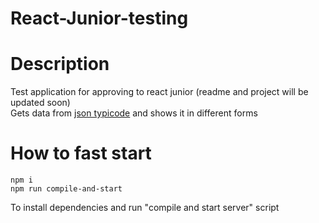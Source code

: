 # React-Junior-testing
# Description
Test application for approving to react junior (readme and project will be updated soon)
</br>
Gets data from [json typicode](https://jsonplaceholder.typicode.com/) and shows it in different forms
# How to fast start
```
npm i
npm run compile-and-start
```
To install dependencies and run "compile and start server" script
